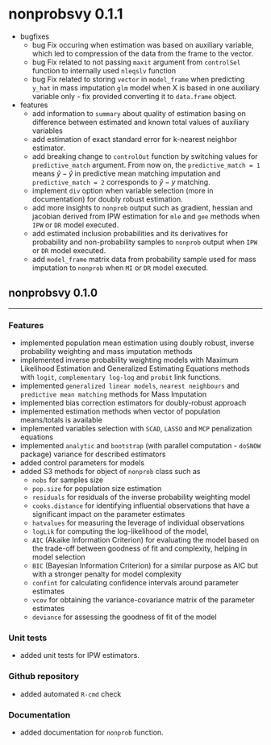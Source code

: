 # nonprobsvy 0.1.1

-   bugfixes
    -   bug Fix occuring when estimation was based on auxiliary variable, which led to compression of the data from the frame to the vector.
    -   bug Fix related to not passing `maxit` argument from `controlSel` function to internally used `nleqslv` function
    -   bug Fix related to storing `vector` in `model_frame` when predicting `y_hat` in mass imputation `glm` model when X is based in one auxiliary variable only - fix provided converting it to `data.frame` object.
-   features
    -   add information to `summary` about quality of estimation basing on difference between estimated and known total values of auxiliary variables
    -   add estimation of exact standard error for k-nearest neighbor estimator.
    -   add breaking change to `controlOut` function by switching values for `predictive_match` argument. From now on, the `predictive_match = 1` means $\hat{y}-\hat{y}$ in predictive mean matching imputation and `predictive_match = 2` corresponds to $\hat{y}-y$ matching.
    - implement `div` option when variable selection (more in documentation) for doubly robust estimation.
    - add more insights to `nonprob` output such as gradient, hessian and jacobian derived from IPW estimation for `mle` and `gee` methods when `IPW` or `DR` model executed.
    - add estimated inclusion probabilities and its derivatives for probability and non-probability samples to `nonprob` output when `IPW` or `DR` model executed.
    - add `model_frame` matrix data from probability sample used for mass imputation to `nonprob` when `MI` or `DR` model executed.

## nonprobsvy 0.1.0

------------------------------------------------------------------------

### Features

-   implemented population mean estimation using doubly robust, inverse probability weighting and mass imputation methods
-   implemented inverse probability weighting models with Maximum Likelihood Estimation and Generalized Estimating Equations methods with `logit`, `complementary log-log` and `probit` link functions.
-   implemented `generalized linear models`, `nearest neighbours` and `predictive mean matching` methods for Mass Imputation
-   implemented bias correction estimators for doubly-robust approach
-   implemented estimation methods when vector of population means/totals is available
-   implemented variables selection with `SCAD`, `LASSO` and `MCP` penalization equations
-   implemented `analytic` and `bootstrap` (with parallel computation - `doSNOW` package) variance for described estimators
-   added control parameters for models
-   added S3 methods for object of `nonprob` class such as
    -   `nobs` for samples size
    -   `pop.size` for population size estimation
    -   `residuals` for residuals of the inverse probability weighting model
    -   `cooks.distance` for identifying influential observations that have a significant impact on the parameter estimates
    -   `hatvalues` for measuring the leverage of individual observations
    -   `logLik` for computing the log-likelihood of the model,
    -   `AIC` (Akaike Information Criterion) for evaluating the model based on the trade-off between goodness of fit and complexity, helping in model selection
    -   `BIC` (Bayesian Information Criterion) for a similar purpose as AIC but with a stronger penalty for model complexity
    -   `confint` for calculating confidence intervals around parameter estimates
    -   `vcov` for obtaining the variance-covariance matrix of the parameter estimates
    -   `deviance` for assessing the goodness of fit of the model

### Unit tests

-   added unit tests for IPW estimators.

### Github repository

-   added automated `R-cmd` check

### Documentation

-   added documentation for `nonprob` function.
